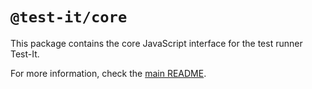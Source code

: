 # `@test-it/core`

This package contains the core JavaScript interface for the test runner Test-It.

For more information, check the [main README](https://github.com/suchipi/test-it).
